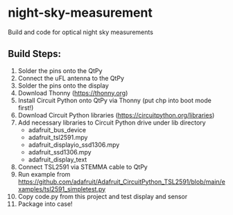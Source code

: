 # night-sky-measurement
Build and code for optical night sky measurements

## Build Steps:
1. Solder the pins onto the QtPy
2. Connect the uFL antenna to the QtPy
3. Solder the pins onto the display
4. Download Thonny (https://thonny.org)
5. Install Circuit Python onto QtPy via Thonny (put chp into boot mode first!)
6. Download Circuit Python libraries (https://circuitpython.org/libraries)
7. Add necessary libraries to Circuit Python drive under lib directory
   * adafruit_bus_device
   * adafruit_tsl2591.mpy
   * adafruit_displayio_ssd1306.mpy
   * adafruit_ssd1306.mpy
   * adafruit_display_text
8. Connect TSL2591 via STEMMA cable to QtPy
9. Run example from https://github.com/adafruit/Adafruit_CircuitPython_TSL2591/blob/main/examples/tsl2591_simpletest.py
10. Copy code.py from this project and test display and sensor
11. Package into case!
